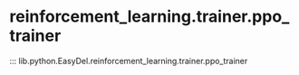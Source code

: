 # reinforcement_learning.trainer.ppo_trainer
::: lib.python.EasyDel.reinforcement_learning.trainer.ppo_trainer